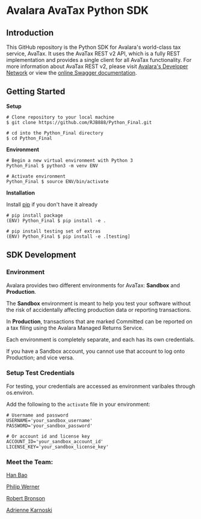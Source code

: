 # Avalara AvaTax Python SDK


## Introduction
This GitHub repository is the Python SDK for Avalara's world-class tax service, AvaTax.  It uses the AvaTax REST v2 API, which is a fully REST implementation and provides a single client for all AvaTax functionality.  For more information about AvaTax REST v2, please visit [Avalara's Developer Network](http://developer.avalara.com/) or view the [online Swagger documentation](https://sandbox-rest.avatax.com/swagger/ui/index.html).


## Getting Started

**Setup**

```
# Clone repository to your local machine
$ git clone https://github.com/RJB888/Python_Final.git

# cd into the Python_Final directory
$ cd Python_Final
```

**Environment**

```
# Begin a new virtual environment with Python 3 
Python_Final $ python3 -m venv ENV

# Activate environment
Python_Final $ source ENV/bin/activate
```

**Installation**

Install [pip](https://pip.pypa.io/en/stable) if you don't have it already

```
# pip install package  
(ENV) Python_Final $ pip install -e .

# pip install testing set of extras
(ENV) Python_Final $ pip install -e .[testing]
```

## SDK Development

### Environment

Avalara provides two different environments for AvaTax: **Sandbox** and **Production**.

The **Sandbox** environment is meant to help you test your software without the risk of accidentally affecting production data or reporting transactions. 

In **Production**, transactions that are marked Committed can be reported on a tax filing using the Avalara Managed Returns Service.

Each environment is completely separate, and each has its own credentials.

If you have a Sandbox account, you cannot use that account to log onto Production; and vice versa.


### Setup Test Credentials

For testing, your credentials are accessed as environment varibales through os.environ.

Add the following to the ```activate``` file in your environment:

```
# Username and password
USERNAME='your_sandbox_username'
PASSWORD='your_sandbox_password'

# Or account id and license key
ACCOUNT_ID='your_sandbox_account_id'
LICENSE_KEY='your_sandbox_license_key'
```


### Meet the Team:

[Han Bao](https://github.com/han8909227)

[Philip Werner](https://github.com/philipwerner)

[Robert Bronson](https://github.com/RJB888)

[Adrienne Karnoski](https://github.com/adriennekarnoski)